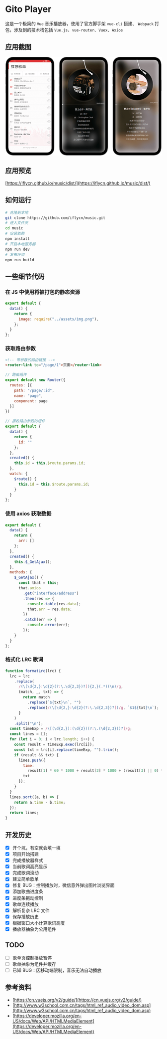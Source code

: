 # Gito Player
这是一个极简的 `Vue` 音乐播放器，使用了官方脚手架 `vue-cli` 搭建、 `Webpack` 打包，涉及到的技术栈包括 `Vue.js`、`vue-router`、`Vuex`、`Axios`

## 应用截图
![](https://github.com/iflycn/music/blob/master/dist/screenshot.png)

## 应用预览
[https://iflycn.github.io/music/dist/](https://iflycn.github.io/music/dist/)

## 如何运行
``` bash
# 克隆到本地
git clone https://github.com/iflycn/music.git
# 进入文件夹
cd music
# 安装依赖
npm install
# 开启本地服务器
npm run dev
# 发布环境
npm run build
```

## 一些细节代码

### 在 JS 中使用将被打包的静态资源
```javascript
export default {
  data() {
    return {
      image: require("../assets/img.png"),
    };
  }
};
```

### 获取路由参数
```html
<!-- 带参数的路由链接 -->
<router-link to="/page/1">页面</router-link>
```
```javascript
// 路由组件
export default new Router({
  routes: [{
    path: "/page/:id",
    name: "page",
    component: page
  }]
})
```
```javascript
// 接收路由参数的组件
export default {
  data() {
    return {
      id: ""
    };
  },
  created() {
    this.id = this.$route.params.id;
  },
  watch: {
    $route() {
      this.id = this.$route.params.id;
    }
  }
};
```

### 使用 axios 获取数据
```javascript
export default {
  data() {
    return {
      arr: []
    };
  },
  created() {
    this.$_GetAjax();
  },
  methods: {
    $_GetAjax() {
      const that = this;
      that.axios
        .get("interface/address")
        .then(res => {
          console.table(res.data);
          that.arr = res.data;
        })
        .catch(err => {
          console.error(err);
        });
    }
  }
};
```

### 格式化 LRC 歌词
```javascript
function formatLrc(lrc) {
  lrc = lrc
    .replace(
      /(\[\d{2,}:\d{2}(?:\.\d{2,3})?]){2,}(.*)(\n)/g,
      (match, _, txt) => {
        return match
          .replace(`${txt}\n`, "")
          .replace(/(\[\d{2,}:\d{2}(?:\.\d{2,3})?])/g, `$1${txt}\n`);
      }
    )
    .split("\n");
  const timeExp = /\[(\d{2,}):(\d{2})(?:\.(\d{2,3}))?]/g;
  const lines = [];
  for (let i = 0; i < lrc.length; i++) {
    const result = timeExp.exec(lrc[i]);
    const txt = lrc[i].replace(timeExp, "").trim();
    if (result && txt) {
      lines.push({
        time:
          result[1] * 60 * 1000 + result[2] * 1000 + (result[3] || 0) * 10,
        txt
      });
    }
  }
  lines.sort((a, b) => {
    return a.time - b.time;
  });
  return lines;
}
```

## 开发历史
- [x] 开个坑，有空就会填一填
- [x] 项目开始搭建
- [x] 完成播放器样式
- [x] 当前歌词高亮显示
- [x] 完成歌词滚动
- [x] 建立简单歌单
- [x] 修复 BUG：控制播放时，微信意外弹出图片浏览界面
- [x] 添加歌曲进度条
- [x] 进度条拖动控制
- [x] 歌单连续播放
- [x] 解析复杂 LRC 文件
- [x] 保存播放历史
- [x] 根据窗口大小计算歌词高度
- [x] 播放器抽象为公用组件

## TODO
- [ ] 歌单页控制播放暂停
- [ ] 歌单抽象为组件并缓存
- [ ] 已知 BUG：因移动端限制，音乐无法自动播放

## 参考资料
- [https://cn.vuejs.org/v2/guide/](https://cn.vuejs.org/v2/guide/)
- [http://www.w3school.com.cn/tags/html_ref_audio_video_dom.asp](http://www.w3school.com.cn/tags/html_ref_audio_video_dom.asp)
- [https://developer.mozilla.org/en-US/docs/Web/API/HTMLMediaElement](https://developer.mozilla.org/en-US/docs/Web/API/HTMLMediaElement)